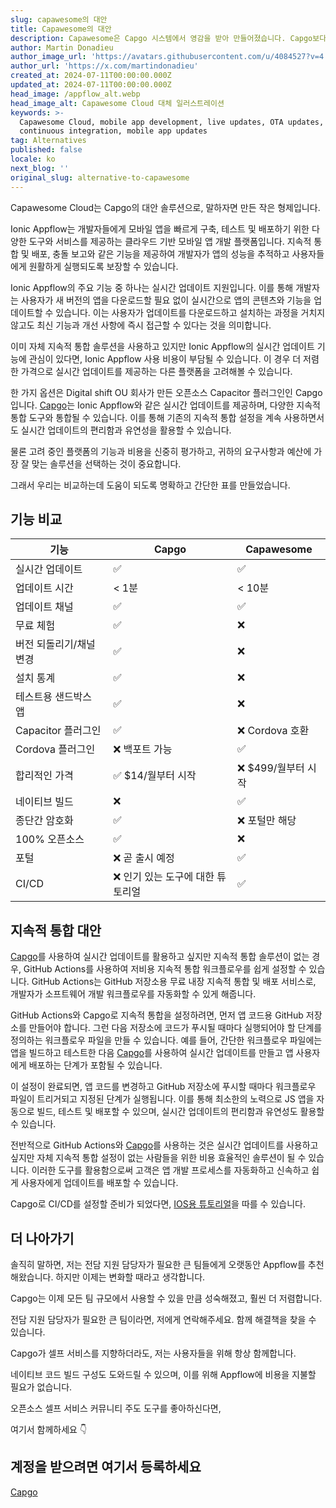 ```yaml
---
slug: capawesome의 대안
title: Capawesome의 대안
description: Capawesome은 Capgo 시스템에서 영감을 받아 만들어졌습니다. Capgo보다는 덜 완벽한 시스템이지만 여전히 좋은 대안입니다.
author: Martin Donadieu
author_image_url: 'https://avatars.githubusercontent.com/u/4084527?v=4'
author_url: 'https://x.com/martindonadieu'
created_at: 2024-07-11T00:00:00.000Z
updated_at: 2024-07-11T00:00:00.000Z
head_image: /appflow_alt.webp
head_image_alt: Capawesome Cloud 대체 일러스트레이션
keywords: >-
  Capawesome Cloud, mobile app development, live updates, OTA updates,
  continuous integration, mobile app updates
tag: Alternatives
published: false
locale: ko
next_blog: ''
original_slug: alternative-to-capawesome
---
```

Capawesome Cloud는 Capgo의 대안 솔루션으로, 말하자면 만든 작은 형제입니다.

Ionic Appflow는 개발자들에게 모바일 앱을 빠르게 구축, 테스트 및 배포하기 위한 다양한 도구와 서비스를 제공하는 클라우드 기반 모바일 앱 개발 플랫폼입니다. 지속적 통합 및 배포, 충돌 보고와 같은 기능을 제공하여 개발자가 앱의 성능을 추적하고 사용자들에게 원활하게 실행되도록 보장할 수 있습니다.

Ionic Appflow의 주요 기능 중 하나는 실시간 업데이트 지원입니다. 이를 통해 개발자는 사용자가 새 버전의 앱을 다운로드할 필요 없이 실시간으로 앱의 콘텐츠와 기능을 업데이트할 수 있습니다. 이는 사용자가 업데이트를 다운로드하고 설치하는 과정을 거치지 않고도 최신 기능과 개선 사항에 즉시 접근할 수 있다는 것을 의미합니다.

이미 자체 지속적 통합 솔루션을 사용하고 있지만 Ionic Appflow의 실시간 업데이트 기능에 관심이 있다면, Ionic Appflow 사용 비용이 부담될 수 있습니다. 이 경우 더 저렴한 가격으로 실시간 업데이트를 제공하는 다른 플랫폼을 고려해볼 수 있습니다.

한 가지 옵션은 Digital shift OU 회사가 만든 오픈소스 Capacitor 플러그인인 Capgo입니다. [Capgo](/register/)는 Ionic Appflow와 같은 실시간 업데이트를 제공하며, 다양한 지속적 통합 도구와 통합될 수 있습니다. 이를 통해 기존의 지속적 통합 설정을 계속 사용하면서도 실시간 업데이트의 편리함과 유연성을 활용할 수 있습니다.

물론 고려 중인 플랫폼의 기능과 비용을 신중히 평가하고, 귀하의 요구사항과 예산에 가장 잘 맞는 솔루션을 선택하는 것이 중요합니다.

그래서 우리는 비교하는데 도움이 되도록 명확하고 간단한 표를 만들었습니다.

## 기능 비교

| 기능 | Capgo | Capawesome |
| --- | --- | --- |
| 실시간 업데이트 | ✅ | ✅ |
| 업데이트 시간 | < 1분 | < 10분 |
| 업데이트 채널 | ✅ | ✅ |
| 무료 체험 | ✅ | ❌ |
| 버전 되돌리기/채널 변경 | ✅ | ❌ |
| 설치 통계 | ✅ | ❌ |
| 테스트용 샌드박스 앱 | ✅ | ❌ |
| Capacitor 플러그인 | ✅ | ❌ Cordova 호환 |
| Cordova 플러그인 | ❌ 백포트 가능 | ✅ |
| 합리적인 가격 | ✅ $14/월부터 시작 | ❌ $499/월부터 시작 |
| 네이티브 빌드 | ❌ | ✅ |
| 종단간 암호화 | ✅ | ❌ 포털만 해당 |
| 100% 오픈소스 | ✅ | ❌ |
| 포털 | ❌ 곧 출시 예정 | ✅ |
| CI/CD | ❌ 인기 있는 도구에 대한 튜토리얼 | ✅ |

## 지속적 통합 대안

[Capgo](https://capgo.app/pricing/)를 사용하여 실시간 업데이트를 활용하고 싶지만 지속적 통합 솔루션이 없는 경우, GitHub Actions를 사용하여 저비용 지속적 통합 워크플로우를 쉽게 설정할 수 있습니다. GitHub Actions는 GitHub 저장소용 무료 내장 지속적 통합 및 배포 서비스로, 개발자가 소프트웨어 개발 워크플로우를 자동화할 수 있게 해줍니다.

GitHub Actions와 Capgo로 지속적 통합을 설정하려면, 먼저 앱 코드용 GitHub 저장소를 만들어야 합니다. 그런 다음 저장소에 코드가 푸시될 때마다 실행되어야 할 단계를 정의하는 워크플로우 파일을 만들 수 있습니다. 예를 들어, 간단한 워크플로우 파일에는 앱을 빌드하고 테스트한 다음 [Capgo](/register/)를 사용하여 실시간 업데이트를 만들고 앱 사용자에게 배포하는 단계가 포함될 수 있습니다.

이 설정이 완료되면, 앱 코드를 변경하고 GitHub 저장소에 푸시할 때마다 워크플로우 파일이 트리거되고 지정된 단계가 실행됩니다. 이를 통해 최소한의 노력으로 JS 앱을 자동으로 빌드, 테스트 및 배포할 수 있으며, 실시간 업데이트의 편리함과 유연성도 활용할 수 있습니다.

전반적으로 GitHub Actions와 [Capgo](/register/)를 사용하는 것은 실시간 업데이트를 사용하고 싶지만 자체 지속적 통합 설정이 없는 사람들을 위한 비용 효율적인 솔루션이 될 수 있습니다. 이러한 도구를 활용함으로써 고객은 앱 개발 프로세스를 자동화하고 신속하고 쉽게 사용자에게 업데이트를 배포할 수 있습니다.

Capgo로 CI/CD를 설정할 준비가 되었다면, [IOS용 튜토리얼](https://capgo.app/blog/automatic-capacitor-android-build-github-action/)을 따를 수 있습니다.

## 더 나아가기

솔직히 말하면, 저는 전담 지원 담당자가 필요한 큰 팀들에게 오랫동안 Appflow를 추천해왔습니다.
하지만 이제는 변화할 때라고 생각합니다.

Capgo는 이제 모든 팀 규모에서 사용할 수 있을 만큼 성숙해졌고, 훨씬 더 저렴합니다.

전담 지원 담당자가 필요한 큰 팀이라면, 저에게 연락해주세요. 함께 해결책을 찾을 수 있습니다.

Capgo가 셀프 서비스를 지향하더라도, 저는 사용자들을 위해 항상 함께합니다.

네이티브 코드 빌드 구성도 도와드릴 수 있으며, 이를 위해 Appflow에 비용을 지불할 필요가 없습니다.

오픈소스 셀프 서비스 커뮤니티 주도 도구를 좋아하신다면,

여기서 함께하세요 👇

## 계정을 받으려면 여기서 등록하세요

[Capgo](/register/)
